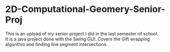 # 2D-Computational-Geomery-Senior-Proj

This is an upload of my senior project I did in the last semester of school.  
It is a java project done with the Swing GUI.
Covers the Gift wrapping algorithm and finding line segment intersections.
